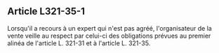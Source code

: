 Article L321-35-1
----
Lorsqu'il a recours à un expert qui n'est pas agréé, l'organisateur de la vente
veille au respect par celui-ci des obligations prévues au premier alinéa de
l'article L. 321-31 et à l'article L. 321-35.

